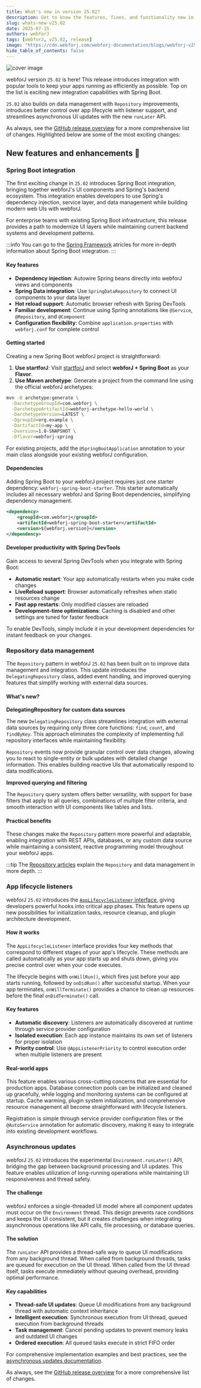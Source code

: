 ```yaml
---
title: What's new in version 25.02?
description: Get to know the features, fixes, and functionality new in webforJ version 25.02.
slug: whats-new-v25.02
date: 2025-07-15
authors: webforJ
tags: [webforJ, v25.02, release]
image: "https://cdn.webforj.com/webforj-documentation/blogs/webforj-v25.02/cover.png"
hide_table_of_contents: false
---
```


![cover image](https://cdn.webforj.com/webforj-documentation/blogs/webforj-v25.02/cover.png)

webforJ version `25.02` is here! This release introduces integration with popular tools to keep your apps running as efficiently as possible. Top on the list is exciting new integration capabilities with Spring Boot.

`25.02` also builds on data management with `Repository` improvements, introduces better control over app lifecycle with listener support, and streamlines asynchronous UI updates with the new `runLater` API.

<!-- truncate -->

As always, see the [GitHub release overview](https://github.com/webforj/webforj/releases/tag/25.02) for a more comprehensive list of changes. Highlighted below are some of the most exciting changes:

## New features and enhancements 🎉

### Spring Boot integration

The first exciting change in `25.02` introduces Spring Boot integration, bringing together webforJ's UI components and Spring's backend ecosystem. This integration enables developers to use Spring's dependency injection, service layer, and data management while building modern web UIs with webforJ.

For enterprise teams with existing Spring Boot infrastructure, this release provides a path to modernize UI layers while maintaining current backend systems and development patterns.

:::info
You can go to the [Spring Framework](/docs/integrations/spring/overview) atricles for more in-depth information about Spring Boot integration.
:::

#### Key features

- **Dependency injection**: Autowire Spring beans directly into webforJ views and components
- **Spring Data integration**: Use `SpringDataRepository` to connect UI components to your data layer
- **Hot reload support**: Automatic browser refresh with Spring DevTools
- **Familiar development**: Continue using Spring annotations like `@Service`, `@Repository`, and `@Component`
- **Configuration flexibility**: Combine `application.properties` with `webforj.conf` for complete control

#### Getting started

Creating a new Spring Boot webforJ project is straightforward:

1. **Use startforJ**: Visit [startforJ](https://docs.webforj.com/startforj/) and select **webforJ + Spring Boot** as your **Flavor**.
2. **Use Maven archetype**: Generate a project from the command line using the official webforJ archetypes:

```bash {8}
mvn -B archetype:generate \
  -DarchetypeGroupId=com.webforj \
  -DarchetypeArtifactId=webforj-archetype-hello-world \
  -DarchetypeVersion=LATEST \
  -DgroupId=org.example \
  -DartifactId=my-app \
  -Dversion=1.0-SNAPSHOT \
  -Dflavor=webforj-spring
```

For existing projects, add the `@SpringBootApplication` annotation to your main class alongside your existing webforJ configuration.

#### Dependencies

Adding Spring Boot to your webforJ project requires just one starter dependency: `webforj-spring-boot-starter`. This starter automatically includes all necessary webforJ and Spring Boot dependencies, simplifying dependency management.

 ```xml
 <dependency>
     <groupId>com.webforj</groupId>
     <artifactId>webforj-spring-boot-starter</artifactId>
     <version>${webforj.version}</version>
 </dependency>
 ```

#### Developer productivity with Spring DevTools

Gain access to several Spring DevTools when you integrate with Spring Boot:

- **Automatic restart**: Your app automatically restarts when you make code changes
- **LiveReload support**: Browser automatically refreshes when static resources change
- **Fast app restarts**: Only modified classes are reloaded
- **Development-time optimizations**: Caching is disabled and other settings are tuned for faster feedback

To enable DevTools, simply include it in your development dependencies for instant feedback on your changes.

### Repository data management

The `Repository` pattern in webforJ `25.02` has been built on to improve data management and integration. This update introduces the `DelegatingRepository` class, added event handling, and improved querying features that simplify working with external data sources.

#### What's new?

**DelegatingRepository for custom data sources**

The new `DelegatingRepository` class streamlines integration with external data sources by requiring only three core functions: `find`, `count`, and `findByKey`. This approach eliminates the complexity of implementing full repository interfaces while maintaining flexibility.

`Repository` events now provide granular control over data changes, allowing you to react to single-entity or bulk updates with detailed change information. This enables building reactive UIs that automatically respond to data modifications.

**Improved querying and filtering**

The `Repository` query system offers better versatility, with support for base filters that apply to all queries, combinations of multiple filter criteria, and smooth interaction with UI components like tables and lists.

#### Practical benefits

These changes make the `Repository` pattern more powerful and adaptable, enabling  integration with REST APIs, databases, or any custom data source while maintaining a consistent, reactive programming model throughout your webforJ apps.

:::tip
The [Repository articles](/docs/advanced/repository/overview) explain the `Repository` and data management in more depth.
:::

### App lifecycle listeners

webforJ `25.02` introduces the [`AppLifecycleListener` interface](/docs/advanced/lifecycle-listeners), giving developers powerful hooks into critical app phases. This feature opens up new possibilities for initialization tasks, resource cleanup, and plugin architecture development.

#### How it works

The `AppLifecycleListener` interface provides four key methods that correspond to different stages of your app's lifecycle. These methods are called automatically as your app starts up and shuts down, giving you precise control over when your code executes.

The lifecycle begins with `onWillRun()`, which fires just before your app starts running, followed by `onDidRun()` after successful startup. When your app terminates, `onWillTerminate()` provides a chance to clean up resources before the final `onDidTerminate()` call.

#### Key features

- **Automatic discovery**: Listeners are automatically discovered at runtime through service provider configuration
- **Isolated execution**: Each app instance maintains its own set of listeners for proper isolation
- **Priority control**: Use `@AppListenerPriority` to control execution order when multiple listeners are present

#### Real-world apps

This feature enables various cross-cutting concerns that are essential for production apps. Database connection pools can be initialized and cleaned up gracefully, while logging and monitoring systems can be configured at startup. Cache warming, plugin system initialization, and comprehensive resource management all become straightforward with lifecycle listeners.

Registration is simple through service provider configuration files or the `@AutoService` annotation for automatic discovery, making it easy to integrate into existing development workflows.

### Asynchronous updates <DocChip chip='experimental' />

webforJ `25.02` introduces the experimental `Environment.runLater()` API, bridging the gap between background processing and UI updates. This feature enables utilization of long-running operations while maintaining UI responsiveness and thread safety.

#### The challenge

webforJ enforces a single-threaded UI model where all component updates must occur on the `Environment` thread. This design prevents race conditions and keeps the UI consistent, but it creates challenges when integrating asynchronous operations like API calls, file processing, or database queries.

#### The solution

The `runLater` API provides a thread-safe way to queue UI modifications from any background thread. When called from background threads, tasks are queued for execution on the UI thread. When called from the UI thread itself, tasks execute immediately without queuing overhead, providing optimal performance.

#### Key capabilities

- **Thread-safe UI updates**: Queue UI modifications from any background thread with automatic context inheritance
- **Intelligent execution**: Synchronous execution from UI thread, queued execution from background threads
- **Task management**: Cancel pending updates to prevent memory leaks and outdated UI changes
- **Ordered execution**: All queued tasks execute in strict FIFO order

For comprehensive implementation examples and best practices, see the [asynchronous updates documentation](/docs/advanced/asynchronous-updates).

As always, see the [GitHub release overview](https://github.com/webforj/webforj/releases/tag/25.02) for a more comprehensive list of changes.